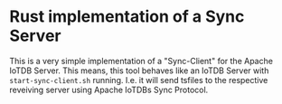 # Rust implementation of a Sync Server

This is a very simple implementation of a "Sync-Client" for the Apache IoTDB Server.
This means, this tool behaves like an IoTDB Server with `start-sync-client.sh` running.
I.e. it will send tsfiles to the respective reveiving server using Apache IoTDBs Sync Protocol.
